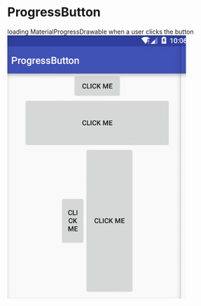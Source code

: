 # ProgressButton
loading MaterialProgressDrawable when a user clicks the button
![gif](https://raw.githubusercontent.com/Blankeer/ProgressButton/master/image/progressbutton.gif)


